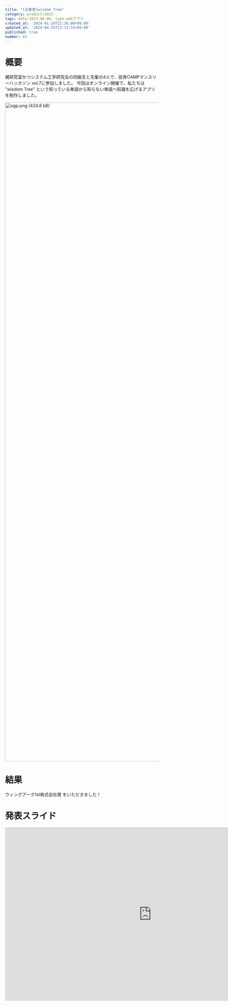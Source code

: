 ```yaml
---
title: "[企業賞]wisdom Tree"
category: product/2023
tags: date:2023-08-06, type:webアプリ
created_at: '2024-01-24T22:36:00+09:00'
updated_at: '2024-04-25T12:13:14+09:00'
published: true
number: 65
---
```


# 概要
梶研究室かつシステム工学研究会の同級生と先輩の4人で、技育CAMPマンスリーハッカソン vol.7に参加しました。
今回はオンライン開催で、私たちは "wisdom Tree" という知っている単語から知らない単語へ知識を広げるアプリを制作しました。

<img width="2160" alt="ogp.png (424.8 kB)" src="https://img.esa.io/uploads/production/attachments/21347/2024/01/24/148142/e7ffccd1-6a46-40eb-a269-e78bb0df307a.png">

# 結果
ウィングアーク1st株式会社賞 をいただきました！

# 発表スライド

<iframe src="https://docs.google.com/presentation/d/e/2PACX-1vR0Wd_MS751hSvsROIuFXX0Wsq6VDYf0YDRX2ms1fsSKjAv3eRDcqPf7kKBhfUPGFsEpjCt73oWznxt/embed?start=false&loop=false&delayms=3000" frameborder="0" width="960" height="569" allowfullscreen="true" mozallowfullscreen="true" webkitallowfullscreen="true"></iframe>

